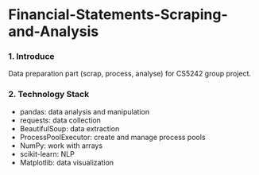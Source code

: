 # Financial-Statements-Scraping-and-Analysis
### 1. Introduce
Data preparation part (scrap, process, analyse) for CS5242 group project.
### 2. Technology Stack
* pandas: data analysis and manipulation
* requests: data collection
* BeautifulSoup: data extraction
* ProcessPoolExecutor: create and manage process pools 
* NumPy: work with arrays
* scikit-learn: NLP
* Matplotlib: data visualization
